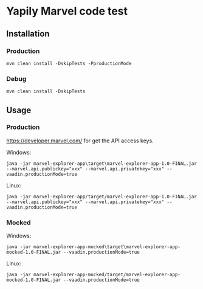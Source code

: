 # Yapily Marvel code test
## Installation
### Production
```
mvn clean install -DskipTests -PproductionMode
```
### Debug
```
mvn clean install -DskipTests
```
## Usage
### Production
https://developer.marvel.com/ for get the API access keys.

Windows:

```
java -jar marvel-explorer-app\target\marvel-explorer-app-1.0-FINAL.jar --marvel.api.publickey="xxx" --marvel.api.privatekey="xxx" --vaadin.productionMode=true
```
Linux:

```
java -jar marvel-explorer-app/target/marvel-explorer-app-1.0-FINAL.jar --marvel.api.publickey="xxx" --marvel.api.privatekey="xxx" --vaadin.productionMode=true
```
### Mocked
Windows:

```
java -jar marvel-explorer-app-mocked\target\marvel-explorer-app-mocked-1.0-FINAL.jar --vaadin.productionMode=true
```
Linux:

```
java -jar marvel-explorer-app-mocked/target/marvel-explorer-app-mocked-1.0-FINAL.jar --vaadin.productionMode=true
```